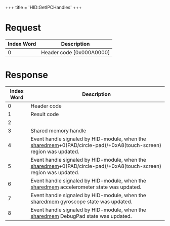 +++
title = 'HID:GetIPCHandles'
+++

# Request

| Index Word | Description                |
|------------|----------------------------|
| 0          | Header code \[0x000A0000\] |

# Response

<table>
<thead>
<tr class="header">
<th>Index Word</th>
<th>Description</th>
</tr>
</thead>
<tbody>
<tr class="odd">
<td>0</td>
<td>Header code</td>
</tr>
<tr class="even">
<td>1</td>
<td>Result code</td>
</tr>
<tr class="odd">
<td>2</td>
<td></td>
</tr>
<tr class="even">
<td>3</td>
<td><a href="../HID_Shared_Memory" title="wikilink">Shared</a> memory
handle</td>
</tr>
<tr class="odd">
<td>4</td>
<td>Event handle signaled by HID-module, when the <a
href="../HID_Shared_Memory"
title="wikilink">sharedmem</a>+0(PAD/circle-pad)/+0xA8(touch-screen)
region was updated.</td>
</tr>
<tr class="even">
<td>5</td>
<td>Event handle signaled by HID-module, when the <a
href="../HID_Shared_Memory"
title="wikilink">sharedmem</a>+0(PAD/circle-pad)/+0xA8(touch-screen)
region was updated.</td>
</tr>
<tr class="odd">
<td>6</td>
<td>Event handle signaled by HID-module, when the <a
href="../HID_Shared_Memory" title="wikilink">sharedmem</a> accelerometer
state was updated.</td>
</tr>
<tr class="even">
<td>7</td>
<td>Event handle signaled by HID-module, when the <a
href="../HID_Shared_Memory" title="wikilink">sharedmem</a> gyroscope state
was updated.</td>
</tr>
<tr class="odd">
<td>8</td>
<td>Event handle signaled by HID-module, when the <a
href="../HID_Shared_Memory" title="wikilink">sharedmem</a> DebugPad state
was updated.</td>
</tr>
</tbody>
</table>
